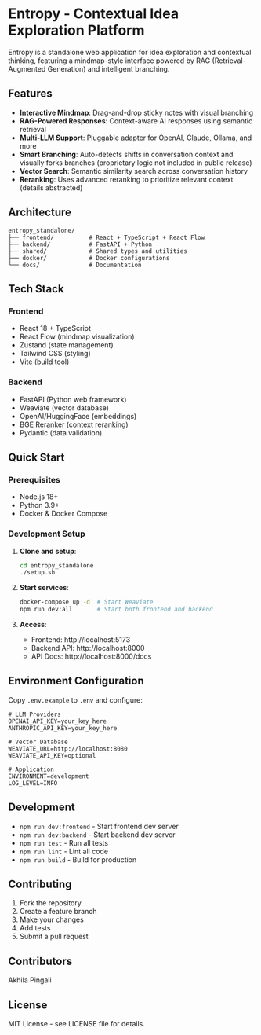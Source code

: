 # Entropy - Contextual Idea Exploration Platform

Entropy is a standalone web application for idea exploration and contextual thinking, featuring a mindmap-style interface powered by RAG (Retrieval-Augmented Generation) and intelligent branching.

## Features

- **Interactive Mindmap**: Drag-and-drop sticky notes with visual branching
- **RAG-Powered Responses**: Context-aware AI responses using semantic retrieval
- **Multi-LLM Support**: Pluggable adapter for OpenAI, Claude, Ollama, and more
- **Smart Branching**: Auto-detects shifts in conversation context and visually forks branches (proprietary logic not included in public release)
- **Vector Search**: Semantic similarity search across conversation history
- **Reranking**: Uses advanced reranking to prioritize relevant context (details abstracted)


## Architecture

```
entropy_standalone/
├── frontend/          # React + TypeScript + React Flow
├── backend/           # FastAPI + Python
├── shared/            # Shared types and utilities
├── docker/            # Docker configurations
└── docs/              # Documentation
```

## Tech Stack

### Frontend
- React 18 + TypeScript
- React Flow (mindmap visualization)
- Zustand (state management)
- Tailwind CSS (styling)
- Vite (build tool)

### Backend
- FastAPI (Python web framework)
- Weaviate (vector database)
- OpenAI/HuggingFace (embeddings)
- BGE Reranker (context reranking)
- Pydantic (data validation)

## Quick Start

### Prerequisites
- Node.js 18+
- Python 3.9+
- Docker & Docker Compose

### Development Setup

1. **Clone and setup**:
   ```bash
   cd entropy_standalone
   ./setup.sh
   ```

2. **Start services**:
   ```bash
   docker-compose up -d  # Start Weaviate
   npm run dev:all       # Start both frontend and backend
   ```

3. **Access**:
   - Frontend: http://localhost:5173
   - Backend API: http://localhost:8000
   - API Docs: http://localhost:8000/docs

## Environment Configuration

Copy `.env.example` to `.env` and configure:

```env
# LLM Providers
OPENAI_API_KEY=your_key_here
ANTHROPIC_API_KEY=your_key_here

# Vector Database
WEAVIATE_URL=http://localhost:8080
WEAVIATE_API_KEY=optional

# Application
ENVIRONMENT=development
LOG_LEVEL=INFO
```

## Development

- `npm run dev:frontend` - Start frontend dev server
- `npm run dev:backend` - Start backend dev server
- `npm run test` - Run all tests
- `npm run lint` - Lint all code
- `npm run build` - Build for production

## Contributing

1. Fork the repository
2. Create a feature branch
3. Make your changes
4. Add tests
5. Submit a pull request

## Contributors

Akhila Pingali

## License

MIT License - see LICENSE file for details. 